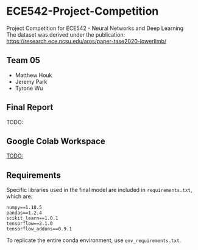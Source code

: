 # ECE542-Project-Competition
Project Competition for ECE542 - Neural Networks and Deep Learning  
The dataset was derived under the publication: https://research.ece.ncsu.edu/aros/paper-tase2020-lowerlimb/  

## Team 05
- Matthew Houk
- Jeremy Park
- Tyrone Wu

## Final Report  
TODO: 

## Google Colab Workspace  
[TODO:]()

## Requirements
Specific libraries used in the final model are included in `requirements.txt`, which are:
```
numpy==1.18.5
pandas==1.2.4
scikit_learn==1.0.1
tensorflow==2.1.0
tensorflow_addons==0.9.1
```

To replicate the entire conda environment, use `env_requirements.txt`.
